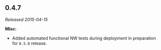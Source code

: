 ## 0.4.7

_Released 2015-04-15_

**Misc:**

- Added automated functional NW tests during deployment in preparation for
  `0.5.0` release.
